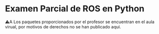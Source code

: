 # Examen Parcial de ROS en Python

⚠️A Los paquetes proporcionados por el profesor se encuentran en el aula virual, por motivos de derechos no se han publicado aqui.
